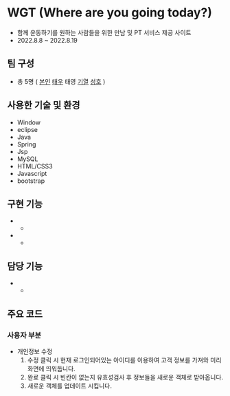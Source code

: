 # WGT (Where are you going today?)
+ 함께 운동하기를 원하는 사람들을 위한 만남 및 PT 서비스 제공 사이트
+ 2022.8.8 ~ 2022.8.19
## 팀 구성
+ 총 5명 ( [본인](https://github.com/parkSangGyu98) [태우](https://github.com/workhan0918) 태영 [기열](https://github.com/BaekKiYeol) [성호](https://github.com/LeeSeongHo7984) )
## 사용한 기술 및 환경
+ Window
+ eclipse
+ Java
+ Spring
+ Jsp
+ MySQL
+ HTML/CSS3
+ Javascript
+ bootstrap

## 구현 기능
+ 
  + 
+ 
  + 
  
## 담당 기능
+ 
  + 
  
## 주요 코드
### 사용자 부분
 + 개인정보 수정
   1. 수정 클릭 시 현재 로그인되어있는 아이디를 이용하여 고객 정보를 가져와 미리 화면에 띄워둡니다.
   2. 완료 클릭 시 빈칸이 없는지 유효성검사 후 정보들을 새로운 객체로 받아옵니다.
   3. 새로운 객체를 업데이트 시킵니다.
